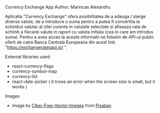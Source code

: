 Currency Exchange App
Author: Marincas Alexandru

Aplicatia "Currency Exchange" ofera posibilitatea de a adauga / sterge diverse valute, de a introduce o suma pentru a putea fi convertita la schimbul valutar al zilei curente in valutele selectate si afiseaza rata de schimb a fiecarei valute in raport cu valuta initiala (cea in care am introdus suma).
Pentru a avea acces la aceste informatii ne folosim de API-ul public oferit de catre Banca Centrala Europeana din acest link: "https://exchangeratesapi.io/ ".


External libraries used:
- react-currency-flags
- currency-symbol-map
- currency-list
- react-date-picker ( it trows an error when the screen size is small, but it works )

Images
- Image by <a href="https://pixabay.com/users/clker-free-vector-images-3736/?utm_source=link-attribution&amp;utm_medium=referral&amp;utm_campaign=image&amp;utm_content=311743">Clker-Free-Vector-Images</a> from <a href="https://pixabay.com/?utm_source=link-attribution&amp;utm_medium=referral&amp;utm_campaign=image&amp;utm_content=311743">Pixabay</a>